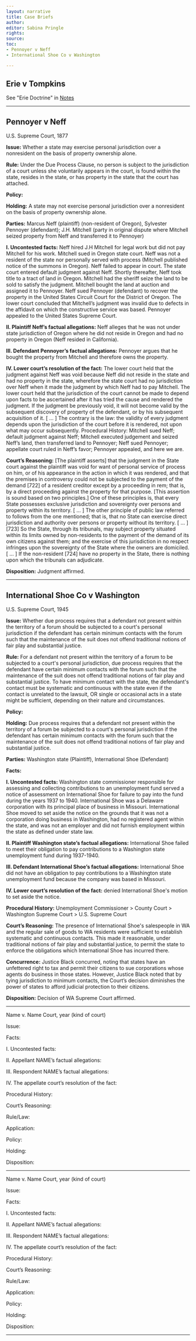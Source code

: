 ```yaml
---
layout: narrative
title: Case Briefs
author:
editor: Sabina Pringle
rights:
source:
toc:
- Pennoyer v Neff
- International Shoe Co v Washington

---
```


## Erie v Tompkins

See "Erie Doctrine" in [Notes](https://binipringle.github.io/civilprocedure/texts/3-classnotes/)

---

## Pennoyer v Neff

U.S. Supreme Court, 1877

**Issue:** Whether a state may exercise personal jurisdiction over a nonresident on the basis of property ownership alone.

**Rule:** Under the Due Process Clause, no person is subject to the jurisdiction of a court unless she voluntarily appears in the court, is found within the state, resides in the state, or has property in the state that the court has attached.

**Policy:**

**Holding:** A state may not exercise personal jurisdiction over a nonresident on the basis of property ownership alone.

**Parties:** Marcus Neff (plaintiff) (non-resident of Oregon), Sylvester Pennoyer (defendant); J.H. Mitchell (party in original dispute where Mitchell seized property from Neff and transferred it to Pennoyer)

**I. Uncontested facts:** Neff hired J.H Mitchell for legal work but did not pay Mitchell for his work. Mitchell sued in Oregon state court. Neff was not a resident of the state nor personally served with process (Mitchell published notice of the summons in Oregon). Neff failed to appear in court. The state court entered default judgment against Neff. Shortly thereafter, Neff took title to a tract of land in Oregon. Mitchell had the sheriff seize the land to be sold to satisfy the judgment. Mitchell bought the land at auction and assigned it to Pennoyer. Neff sued Pennoyer (defendant) to recover the property in the United States Circuit Court for the District of Oregon. The lower court concluded that Mitchell’s judgment was invalid due to defects in the affidavit on which the constructive service was based. Pennoyer appealed to the United States Supreme Court.

**II. Plaintiff Neff’s factual allegations:** Neff alleges that he was not under state jurisdiction of Oregon where he did not reside in Oregon and had no property in Oregon (Neff resided in California).

**III. Defendant Pennoyer’s factual allegations:** Pennoyer argues that he bought the property from Mitchell and therefore owns the property.

**IV. Lower court’s resolution of the fact:** The lower court held that the judgment against Neff was void because Neff did not reside in the state and had no property in the state, wherefore the state court had no jurisdiction over Neff when it made the judgment by which Neff had to pay Mitchell. The lower court held that the jurisdiction of the court cannot be made to depend upon facts to be ascertained after it has tried the cause and rendered the judgment. If the judgment be previously void, it will not become valid by the subsequent discovery of property of the defendant, or by his subsequent acquisition of it. [ … ] The contrary is the law: the validity of every judgment depends upon the jurisdiction of the court before it is rendered, not upon what may occur subsequently.
Procedural History: Mitchell sued Neff; default judgment against Neff; Mitchell executed judgement and seized Neff’s land, then transferred land to Pennoyer; Neff sued Pennoyer; appellate court ruled in Neff’s favor; Pennoyer appealed, and here we are.

**Court’s Reasoning:** [The plaintiff asserts] that the judgment in the State court against the plaintiff was void for want of personal service of process on him, or of his appearance in the action in which it was rendered, and that the premises in controversy could not be subjected to the payment of the demand [722] of a resident creditor except by a proceeding in rem; that is, by a direct proceeding against the property for that purpose. [This assertion is sound based on two principles.] One of these principles is, that every State possesses exclusive jurisdiction and sovereignty over persons and property within its territory. [ … ] The other principle of public law referred to follows from the one mentioned; that is, that no State can exercise direct jurisdiction and authority over persons or property without its territory. [ … ] [723] So the State, through its tribunals, may subject property situated within its limits owned by non-residents to the payment of the demand of its own citizens against them; and the exercise of this jurisdiction in no respect infringes upon the sovereignty of the State where the owners are domiciled. [ … ] If the non-resident [724] have no property in the State, there is nothing upon which the tribunals can adjudicate.

**Disposition:** Judgment affirmed.

---

## International Shoe Co v Washington

U.S. Supreme Court, 1945

**Issue:** Whether due process requires that a defendant not present within the territory of a forum should be subjected to a court's personal jurisdiction if the defendant has certain minimum contacts with the forum such that the maintenance of the suit does not offend traditional notions of fair play and substantial justice.

**Rule:** For a defendant not present within the territory of a forum to be subjected to a court's personal jurisdiction, due process requires that the defendant have certain minimum contacts with the forum such that the maintenance of the suit does not offend traditional notions of fair play and substantial justice. To have minimum contact with the state, the defendant's contact must be systematic and continuous with the state even if the contact is unrelated to the lawsuit, OR single or occasional acts in a state might be sufficient, depending on their nature and circumstances.

**Policy:**

**Holding:**  Due process requires that a defendant not present within the territory of a forum be subjected to a court's personal jurisdiction if the defendant has certain minimum contacts with the forum such that the maintenance of the suit does not offend traditional notions of fair play and substantial justice.

**Parties:** Washington state (Plaintiff), International Shoe (Defendant)

**Facts:**

**I. Uncontested facts:** Washington state commissioner responsible for assessing and collecting contributions to an unemployment fund served a notice of assessment on International Shoe for failure to pay into the fund during the years 1937 to 1940. International Shoe was a Delaware corporation with its principal place of business in Missouri. International Shoe moved to set aside the notice on the grounds that it was not a corporation doing business in Washington, had no registered agent within the state, and was not an employer and did not furnish employment within the state as defined under state law.

**II. Plaintiff Washington state’s factual allegations:** International Shoe failed to meet their obligation to pay contributions to a Washington state unemployment fund during 1937-1940.

**III. Defendant International Shoe’s factual allegations:** International Shoe did not have an obligation to pay contributions to a Washington state unemployment fund because the company was based in Missouri.

**IV. Lower court’s resolution of the fact:** denied International Shoe's motion to set aside the notice.

**Procedural History:** Unemployment Commissioner > County Court > Washington Supreme Court > U.S. Supreme Court

**Court’s Reasoning:** The presence of International Shoe's salespeople in WA and the regular sale of goods to WA residents were sufficient to establish systematic and continuous contacts. This made it reasonable, under traditional notions of fair play and substantial justice, to permit the state to enforce the obligations which International Shoe has incurred there.

**Concurrence:** Justice Black concurred, noting that states have an unfettered right to tax and permit their citizens to sue corporations whose agents do business in those states. However, Justice Black noted that by tying jurisdiction to minimum contacts, the Court’s decision diminishes the power of states to afford judicial protection to their citizens.

**Disposition:** Decision of WA Supreme Court affirmed.

---

Name v. Name Court, year (kind of court)

Issue:

Facts:

I. Uncontested facts:

II. Appellant NAME’s factual allegations:

III. Respondent NAME’s factual allegations:

IV. The appellate court’s resolution of the fact:

Procedural History:

Court’s Reasoning:

Rule/Law:

Application:

Policy:

Holding:

Disposition:

---

Name v. Name Court, year (kind of court)

Issue:

Facts:

I. Uncontested facts:

II. Appellant NAME’s factual allegations:

III. Respondent NAME’s factual allegations:

IV. The appellate court’s resolution of the fact:

Procedural History:

Court’s Reasoning:

Rule/Law:

Application:

Policy:

Holding:

Disposition:

---
